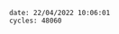 

                date: 22/04/2022 10:06:01
                cycles: 48060

                         